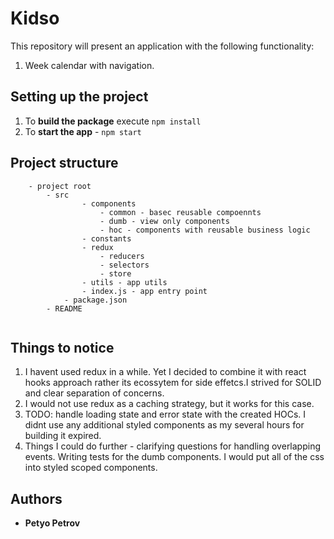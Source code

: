 # Kidso

This repository will present an application with the following functionality:
1. Week calendar with navigation.
 

## Setting up the project


1. To **build the package** execute `npm install`
1. To **start the app** - `npm start`

## Project structure

```
    - project root
        - src  
                - components
                    - common - basec reusable compoennts
                    - dumb - view only components
                    - hoc - components with reusable business logic
                - constants
                - redux
                    - reducers
                    - selectors
                    - store
                - utils - app utils
                - index.js - app entry point
            - package.json
        - README
        
```
## Things to notice
1. I havent used redux in a while. Yet I decided to combine it with react hooks approach rather its ecossytem for side effetcs.I strived for SOLID and clear separation of concerns.
2. I would not use redux as a caching strategy, but it works for this case.
3. TODO: handle loading state and error state with the created HOCs. I didnt use any additional styled components as my several hours for building it expired.
4. Things I could do further - clarifying questions for handling overlapping events. Writing tests for the dumb components. I would put all of the css into styled scoped components.



## Authors

- **Petyo Petrov**
